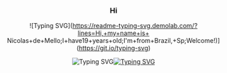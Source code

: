 <div align = center>

### Hi


![Typing SVG](https://readme-typing-svg.demolab.com/?lines=Hi,+my+name+is+ Nicolas+de+Mello;I+have19+years+old;I'm+from+Brazil,+Sp;Welcome!)](https://git.io/typing-svg)

<div align="center>

[![Typing SVG](https://readme-typing-svg.demolab.com/?lines=First+line+of+text;Second+line+of+text)](https://git.io/typing-svg)[![Typing SVG](https://readme-typing-svg.demolab.com/?lines=First+line+of+text;Second+line+of+text)](https://git.io/typing-svg)

<div align="center>
